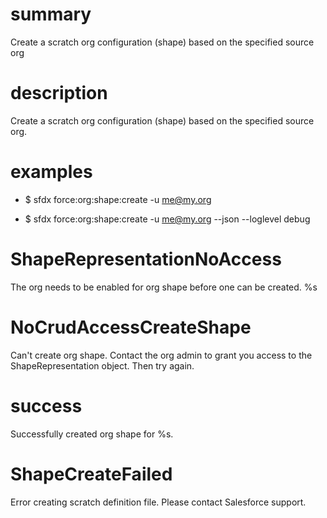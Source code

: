 # summary

Create a scratch org configuration (shape) based on the specified source org

# description

Create a scratch org configuration (shape) based on the specified source org.

# examples

- $ sfdx force:org:shape:create -u me@my.org

- $ sfdx force:org:shape:create -u me@my.org --json --loglevel debug

# ShapeRepresentationNoAccess

The org needs to be enabled for org shape before one can be created. %s

# NoCrudAccessCreateShape

Can't create org shape. Contact the org admin to grant you access to the ShapeRepresentation object. Then try again.

# success

Successfully created org shape for %s.

# ShapeCreateFailed

Error creating scratch definition file. Please contact Salesforce support.
